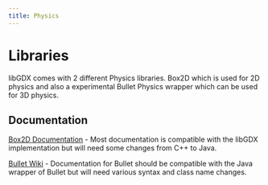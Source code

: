 ```yaml
---
title: Physics
---
```

# Libraries

libGDX comes with 2 different Physics libraries. Box2D which is used for 2D physics and also a experimental Bullet Physics wrapper which can be used for 3D physics.

## Documentation

[Box2D Documentation](https://box2d.org/documentation/) - Most documentation is compatible with the libGDX implementation but will need some changes from C++ to Java.

[Bullet Wiki](https://pybullet.org/Bullet/BulletFull/) - Documentation for Bullet should be compatible with the Java wrapper of Bullet but will need various syntax and class name changes.
